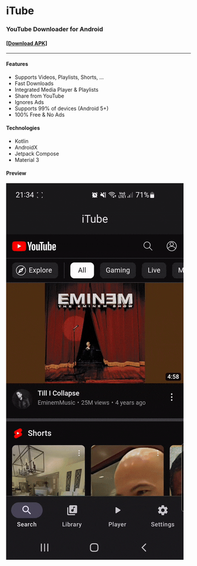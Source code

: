 # iTube

### YouTube Downloader for Android

#### [\[Download APK\]](https://github.com/nhcodes/iTube/releases)

---

#### Features

- Supports Videos, Playlists, Shorts, ...
- Fast Downloads
- Integrated Media Player & Playlists
- Share from YouTube
- Ignores Ads
- Supports 99% of devices (Android 5+)
- 100% Free & No Ads

#### Technologies

- Kotlin
- AndroidX
- Jetpack Compose
- Material 3

#### Preview

![App Preview GIF](preview.gif)